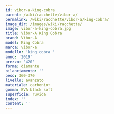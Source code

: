 ```yaml
---
id: vibor-a-king-cobra
parent: /wiki/racchette/vibor-a/
permalink: /wiki/racchette/vibor-a/king-cobra/
image_dir: /images/wiki/racchette/
image: vibor-a-king-cobra.jpg
title: Vibor-A King Cobra
brand: Vibor-A
model: King Cobra
marca: vibor-a
modello: 'king cobra '
anno: '2019'
prezzo: '420'
forma: diamante
bilanciamento: ''
peso: 360-370
livello: avanzato
materiale: carbonio+
gomma: EVA black soft
superficie: ruvida
index: ''
content: ''
---
```


